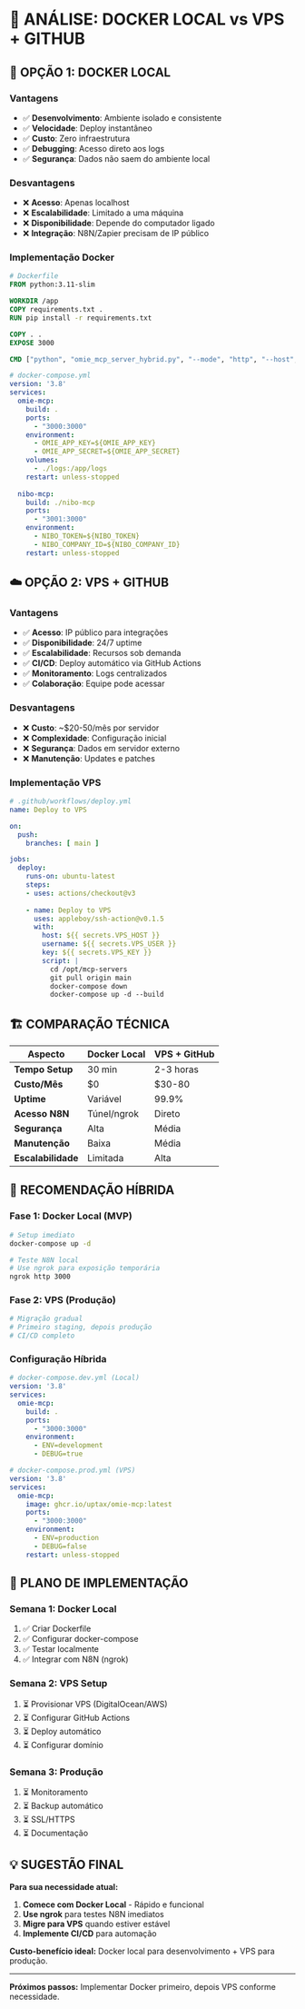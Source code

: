# 🚀 ANÁLISE: DOCKER LOCAL vs VPS + GITHUB

## 🐳 **OPÇÃO 1: DOCKER LOCAL**

### **Vantagens**
- ✅ **Desenvolvimento**: Ambiente isolado e consistente
- ✅ **Velocidade**: Deploy instantâneo
- ✅ **Custo**: Zero infraestrutura
- ✅ **Debugging**: Acesso direto aos logs
- ✅ **Segurança**: Dados não saem do ambiente local

### **Desvantagens**
- ❌ **Acesso**: Apenas localhost
- ❌ **Escalabilidade**: Limitado a uma máquina
- ❌ **Disponibilidade**: Depende do computador ligado
- ❌ **Integração**: N8N/Zapier precisam de IP público

### **Implementação Docker**
```dockerfile
# Dockerfile
FROM python:3.11-slim

WORKDIR /app
COPY requirements.txt .
RUN pip install -r requirements.txt

COPY . .
EXPOSE 3000

CMD ["python", "omie_mcp_server_hybrid.py", "--mode", "http", "--host", "0.0.0.0", "--port", "3000"]
```

```yaml
# docker-compose.yml
version: '3.8'
services:
  omie-mcp:
    build: .
    ports:
      - "3000:3000"
    environment:
      - OMIE_APP_KEY=${OMIE_APP_KEY}
      - OMIE_APP_SECRET=${OMIE_APP_SECRET}
    volumes:
      - ./logs:/app/logs
    restart: unless-stopped
    
  nibo-mcp:
    build: ./nibo-mcp
    ports:
      - "3001:3000"
    environment:
      - NIBO_TOKEN=${NIBO_TOKEN}
      - NIBO_COMPANY_ID=${NIBO_COMPANY_ID}
    restart: unless-stopped
```

## ☁️ **OPÇÃO 2: VPS + GITHUB**

### **Vantagens**
- ✅ **Acesso**: IP público para integrações
- ✅ **Disponibilidade**: 24/7 uptime
- ✅ **Escalabilidade**: Recursos sob demanda
- ✅ **CI/CD**: Deploy automático via GitHub Actions
- ✅ **Monitoramento**: Logs centralizados
- ✅ **Colaboração**: Equipe pode acessar

### **Desvantagens**
- ❌ **Custo**: ~$20-50/mês por servidor
- ❌ **Complexidade**: Configuração inicial
- ❌ **Segurança**: Dados em servidor externo
- ❌ **Manutenção**: Updates e patches

### **Implementação VPS**
```yaml
# .github/workflows/deploy.yml
name: Deploy to VPS

on:
  push:
    branches: [ main ]

jobs:
  deploy:
    runs-on: ubuntu-latest
    steps:
    - uses: actions/checkout@v3
    
    - name: Deploy to VPS
      uses: appleboy/ssh-action@v0.1.5
      with:
        host: ${{ secrets.VPS_HOST }}
        username: ${{ secrets.VPS_USER }}
        key: ${{ secrets.VPS_KEY }}
        script: |
          cd /opt/mcp-servers
          git pull origin main
          docker-compose down
          docker-compose up -d --build
```

## 🏗️ **COMPARAÇÃO TÉCNICA**

| **Aspecto** | **Docker Local** | **VPS + GitHub** |
|-------------|------------------|------------------|
| **Tempo Setup** | 30 min | 2-3 horas |
| **Custo/Mês** | $0 | $30-80 |
| **Uptime** | Variável | 99.9% |
| **Acesso N8N** | Túnel/ngrok | Direto |
| **Segurança** | Alta | Média |
| **Manutenção** | Baixa | Média |
| **Escalabilidade** | Limitada | Alta |

## 🎯 **RECOMENDAÇÃO HÍBRIDA**

### **Fase 1: Docker Local (MVP)**
```bash
# Setup imediato
docker-compose up -d

# Teste N8N local
# Use ngrok para exposição temporária
ngrok http 3000
```

### **Fase 2: VPS (Produção)**
```bash
# Migração gradual
# Primeiro staging, depois produção
# CI/CD completo
```

### **Configuração Híbrida**
```yaml
# docker-compose.dev.yml (Local)
version: '3.8'
services:
  omie-mcp:
    build: .
    ports:
      - "3000:3000"
    environment:
      - ENV=development
      - DEBUG=true

# docker-compose.prod.yml (VPS)
version: '3.8'
services:
  omie-mcp:
    image: ghcr.io/uptax/omie-mcp:latest
    ports:
      - "3000:3000"
    environment:
      - ENV=production
      - DEBUG=false
    restart: unless-stopped
```

## 🚀 **PLANO DE IMPLEMENTAÇÃO**

### **Semana 1: Docker Local**
1. ✅ Criar Dockerfile
2. ✅ Configurar docker-compose
3. ✅ Testar localmente
4. ✅ Integrar com N8N (ngrok)

### **Semana 2: VPS Setup**
1. ⏳ Provisionar VPS (DigitalOcean/AWS)
2. ⏳ Configurar GitHub Actions
3. ⏳ Deploy automático
4. ⏳ Configurar domínio

### **Semana 3: Produção**
1. ⏳ Monitoramento
2. ⏳ Backup automático
3. ⏳ SSL/HTTPS
4. ⏳ Documentação

## 💡 **SUGESTÃO FINAL**

**Para sua necessidade atual:**
1. **Comece com Docker Local** - Rápido e funcional
2. **Use ngrok** para testes N8N imediatos
3. **Migre para VPS** quando estiver estável
4. **Implemente CI/CD** para automação

**Custo-benefício ideal:** Docker local para desenvolvimento + VPS para produção.

---

**Próximos passos:** Implementar Docker primeiro, depois VPS conforme necessidade.